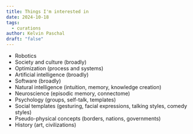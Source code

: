 ```yaml
---
title: Things I'm interested in
date: 2024-10-18
tags:
  - curations
author: Kelvin Paschal
draft: "false"
---
```

- Robotics
- Society and culture (broadly)
- Optimization (process and systems)
- Artificial intelligence (broadly)
- Software (broadly)
- Natural intelligence (intuition, memory, knowledge creation)
- Neuroscience (episodic memory, connectome)
- Psychology (groups, self-talk, templates)
- Social templates (gesturing, facial expressions, talking styles, comedy styles)
- Pseudo-physical concepts (borders, nations, governments)
- History (art, civilizations)